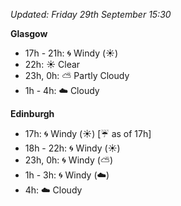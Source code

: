 *Updated: Friday 29th September 15:30*

**Glasgow**

* 17h - 21h: :cyclone: Windy (:sunny:)
* 22h: :sunny: Clear
* 23h, 0h: :partly_sunny: Partly Cloudy
* 1h - 4h: :cloud: Cloudy

**Edinburgh**

* 17h: :cyclone: Windy (:sunny:) [:umbrella: as of 17h]
* 18h - 22h: :cyclone: Windy (:sunny:)
* 23h, 0h: :cyclone: Windy (:partly_sunny:)
* 1h - 3h: :cyclone: Windy (:cloud:)
* 4h: :cloud: Cloudy
